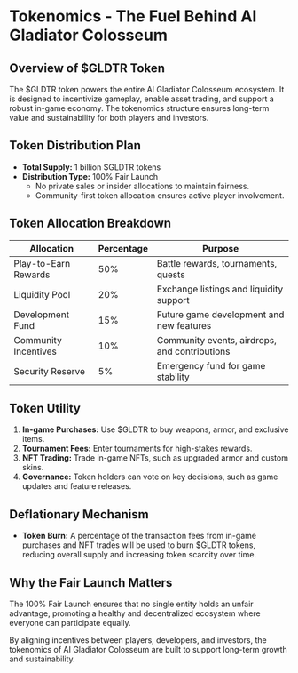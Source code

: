 # Tokenomics - The Fuel Behind AI Gladiator Colosseum

## Overview of $GLDTR Token
The $GLDTR token powers the entire AI Gladiator Colosseum ecosystem. It is designed to incentivize gameplay, enable asset trading, and support a robust in-game economy. The tokenomics structure ensures long-term value and sustainability for both players and investors.

## Token Distribution Plan
- **Total Supply:** 1 billion $GLDTR tokens  
- **Distribution Type:** 100% Fair Launch  
  - No private sales or insider allocations to maintain fairness.  
  - Community-first token allocation ensures active player involvement.  

## Token Allocation Breakdown
| Allocation              | Percentage | Purpose                                         |
|------------------------|------------|------------------------------------------------|
| Play-to-Earn Rewards   | 50%        | Battle rewards, tournaments, quests            |
| Liquidity Pool         | 20%        | Exchange listings and liquidity support        |
| Development Fund       | 15%        | Future game development and new features       |
| Community Incentives   | 10%        | Community events, airdrops, and contributions  |
| Security Reserve       | 5%         | Emergency fund for game stability              |

## Token Utility
1. **In-game Purchases:** Use $GLDTR to buy weapons, armor, and exclusive items.
2. **Tournament Fees:** Enter tournaments for high-stakes rewards.
3. **NFT Trading:** Trade in-game NFTs, such as upgraded armor and custom skins.
4. **Governance:** Token holders can vote on key decisions, such as game updates and feature releases.

## Deflationary Mechanism
- **Token Burn:** A percentage of the transaction fees from in-game purchases and NFT trades will be used to burn $GLDTR tokens, reducing overall supply and increasing token scarcity over time.

## Why the Fair Launch Matters
The 100% Fair Launch ensures that no single entity holds an unfair advantage, promoting a healthy and decentralized ecosystem where everyone can participate equally.

By aligning incentives between players, developers, and investors, the tokenomics of AI Gladiator Colosseum are built to support long-term growth and sustainability.
